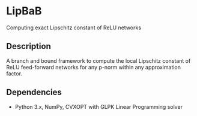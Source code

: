# LipBaB

Computing exact Lipschitz constant of ReLU networks


## Description

A branch and bound framework to compute the local Lipschitz constant of ReLU feed-forward networks for any p-norm within any approximation factor.


## Dependencies

* Python 3.x, NumPy, CVXOPT with GLPK Linear Programming solver
